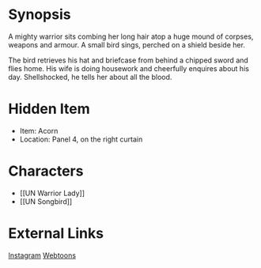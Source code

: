 # Synopsis
A mighty warrior sits combing her long hair atop a huge mound of corpses, weapons and  armour. A small bird sings, perched on a shield beside her.

The bird retrieves his hat and briefcase from behind a chipped sword and flies home. His wife is doing housework and cheerfully enquires about his day. Shellshocked, he tells her about all the blood.

# Hidden Item
* Item: Acorn
* Location: <spoiler>Panel 4, on the right curtain</spoiler>

# Characters
* [[UN Warrior Lady]]
* [[UN Songbird]]

# External Links
[Instagram](https://www.instagram.com/p/B3MiugNDkla/)
[Webtoons](https://www.webtoons.com/en/challenge/twistwood-tales/9-birdsong/viewer?title_no=344740&episode_no=9)